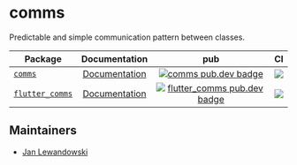 # comms

Predictable and simple communication pattern between classes.

| Package                                               |                    Documentation                     |                                                       pub                                                       |                                        CI                                        |
| ----------------------------------------------------- | :--------------------------------------------------: | :-------------------------------------------------------------------------------------------------------------: | :------------------------------------------------------------------------------: |
| [`comms`][comms-link]                                   |         [Documentation][comms-documentation]          |                          [![comms pub.dev badge][comms-pub-badge]][comms-pub-badge-link]                           |                  [![][comms-build-badge]][comms-build-badge-link]                  |
| [`flutter_comms`][flutter_comms-link]                   |     [Documentation][flutter_comms-documentation]      |              [![flutter_comms pub.dev badge][flutter_comms-pub-badge]][flutter_comms-pub-badge-link]               |          [![][flutter_comms-build-badge]][flutter_comms-build-badge-link]          |

## Maintainers

- [Jan Lewandowski](https://github.com/lewandowski-jan)


[comms-link]: https://github.com/leancodepl/comms/tree/master/packages/comms
[comms-documentation]: https://pub.dev/documentation/comms/latest/
[comms-pub-badge]: https://img.shields.io/pub/v/comms
[comms-pub-badge-link]: https://pub.dev/packages/comms
[comms-build-badge]: https://img.shields.io/github/actions/workflow/status/leancodepl/comms/comms-prepare.yaml?branch=master
[comms-build-badge-link]: https://github.com/leancodepl/comms/actions/workflows/comms-prepare.yaml

[flutter_comms-link]: https://github.com/leancodepl/comms/tree/master/packages/flutter_comms
[flutter_comms-documentation]: https://pub.dev/documentation/flutter_comms/latest/
[flutter_comms-pub-badge]: https://img.shields.io/pub/v/flutter_comms
[flutter_comms-pub-badge-link]: https://pub.dev/packages/flutter_comms
[flutter_comms-build-badge]: https://img.shields.io/github/actions/workflow/status/leancodepl/comms/flutter_comms-prepare.yaml?branch=master
[flutter_comms-build-badge-link]: https://github.com/leancodepl/comms/actions/workflows/flutter_comms-prepare.yaml